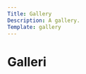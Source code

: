 ```yaml
---
Title: Gallery
Description: A gallery.
Template: gallery
---
```


Galleri
========================

